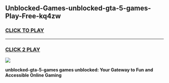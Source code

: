 
## Unblocked-Games-unblocked-gta-5-games-Play-Free-kq4zw
<h3>
<a href="https://premium76.site?title=unblocked-gta-5-games&ref=18A1">CLICK TO PLAY</a></h3>
<hr>

<h3>
<a href="https://premium76.site?title=unblocked-gta-5-games&ref=18A1">CLICK 2 PLAY</a>
  
</h3>

<a href="https://premium76.site?title=unblocked-gta-5-games&ref=18A1"><img src="https://clearcache.store/games.png"></a>


**unblocked-gta-5-games games unblocked: Your Gateway to Fun and Accessible Online Gaming**
